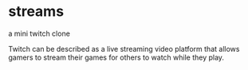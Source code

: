 # streams
a mini twitch clone

Twitch can be described as a live streaming video platform that allows gamers to stream their games for others to watch while they play.
